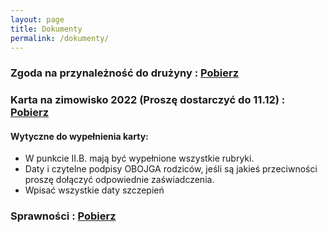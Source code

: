 ```yaml
---
layout: page
title: Dokumenty
permalink: /dokumenty/
---
```

### Zgoda na przynależność do drużyny : <a href="https://25wdh.zhr.pl/pliki/zgodanaprzynależność.pdf">Pobierz</a>


### Karta na zimowisko 2022 (Proszę dostarczyć do 11.12) : <a href="https://drive.google.com/file/d/1BLa8b3hbGaFA-t3AkRcqXToE8cx6WHVa/view?usp=sharing" download>Pobierz</a>
#### Wytyczne do wypełnienia karty:
- W punkcie II.B. mają być wypełnione wszystkie rubryki.
- Daty i czytelne podpisy OBOJGA rodziców, jeśli są jakieś przeciwności proszę dołączyć odpowiednie zaświadczenia.
- Wpisać wszystkie daty szczepień

### Sprawności : <a href="https://25wdh.zhr.pl/pliki/sprawnosci2020.pdf">Pobierz</a>

